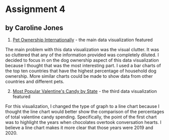# Assignment 4

## by Caroline Jones

1. [Pet Ownership Internationally](https://nielseniq.com/global/en/insights/report/2016/mans-best-friend-global-pet-ownership-and-feeding-trends/#:%5C~:text=More%20than%20half%20of%20people,likely%20to%20own%20a%20pet) - the main data visualization featured

The main problem with this data visualization was the visual clutter. It was so cluttered that any of the information provided was completely diluted. I decided to focus in on the dog ownership aspect of this data visualization because I thought that was the most interesting part. I used a bar charts of the top ten countries that have the highest percentage of household dog ownership. More similar charts could be made to show data from other countries and different pets.

2. [Most Popular Valentine's Candy by State](https://www.candystore.com/blogs/holidays/valentines-candy-popular-states) - the third data visualization featured

For this visualization, I changed the type of graph to a line chart because I thought the line chart would better show the comparison of the percentages of total valentine candy spending. Specifically, the point of the first chart was to highlight the years when chocolates overtook conversation hearts. I believe a line chart makes it more clear that those years were 2019 and 2020. 
